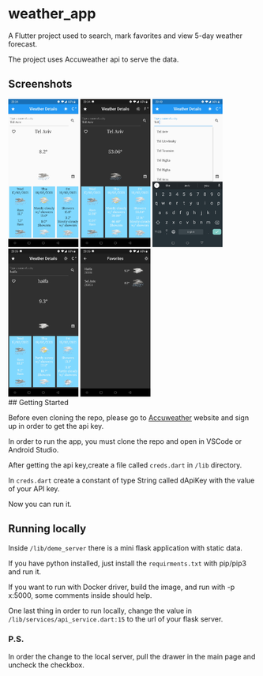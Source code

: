# weather_app

A Flutter project used to search, mark favorites and view 5-day weather forecast.

The project uses Accuweather api to serve the data.

## Screenshots

<div>
<img src="https://github.com/hajajmaor/maor-hajaj-12-02-2021/blob/master/assets/screenshots/default.jpg" height="300px">

<img src="https://github.com/hajajmaor/maor-hajaj-12-02-2021/blob/master/assets/screenshots/default_black_fahr.jpg" height="300px">

<img src="https://github.com/hajajmaor/maor-hajaj-12-02-2021/blob/master/assets/screenshots/autocomplete1.jpg" height="300px">

<img src="https://github.com/hajajmaor/maor-hajaj-12-02-2021/blob/master/assets/screenshots/2nd_city.jpg" height="300px">

<img src="https://github.com/hajajmaor/maor-hajaj-12-02-2021/blob/master/assets/screenshots/favorites.jpg" height="300px">

</div>
## Getting Started

Before even cloning the repo, please go to [Accuweather](https://www.accuweather.com/) website and sign up in order to get the api key.

In order to run the app, you must clone the repo and open in VSCode or Android Studio.

After getting the api key,create a file called `creds.dart` in `/lib` directory.

In `creds.dart` create a constant of type String called dApiKey with the value of your API key.

Now you can run it.

## Running locally

Inside `/lib/deme_server` there is a mini flask application with static data.

If you have python installed, just install the `requirments.txt` with pip/pip3 and run it.

If you want to run with Docker driver, build the image, and run with -p x:5000, some comments inside should help.

One last thing in order to run locally,
change the value in `/lib/services/api_service.dart:15` to the url of your flask server.

### P.S.

In order the change to the local server, pull the drawer in the main page and uncheck the checkbox.
